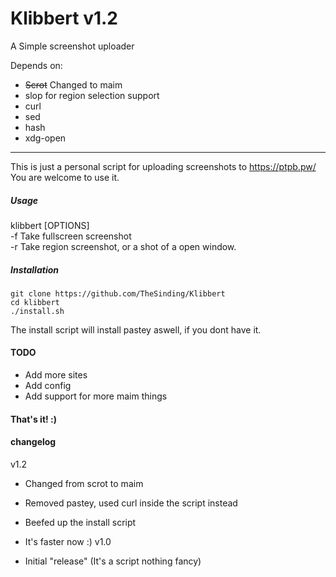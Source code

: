 # Klibbert v1.2
A Simple screenshot uploader

Depends on:
+ ~~Scrot~~ Changed to maim
+ slop for region selection support
+ curl
+ sed
+ hash
+ xdg-open

---

This is just a personal script for uploading screenshots to https://ptpb.pw/   
You are welcome to use it.

##### Usage
klibbert [OPTIONS]  
-f Take fullscreen screenshot  
-r Take region screenshot, or a shot of a open window.


##### Installation
```
git clone https://github.com/TheSinding/Klibbert
cd klibbert
./install.sh
```

The install script will install pastey aswell, if you dont have it.
#### TODO 
+ Add more sites 
+ Add config
+ Add support for more maim things


#### That's it! :) 


#### changelog
v1.2

+ Changed from scrot to maim
+ Removed pastey, used curl inside the script instead
+ Beefed up the install script
+ It's faster now :)
v1.0

+ Initial "release" (It's a script nothing fancy)
